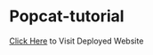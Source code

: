 # Popcat-tutorial

[Click Here](https://codingstar-jason.github.io/Popcat-tutorial/) to Visit Deployed Website

